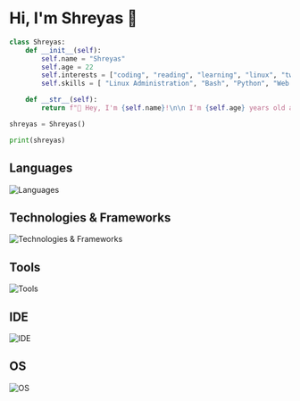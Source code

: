 # Hi, I'm Shreyas 👋

```python
class Shreyas:
    def __init__(self):
        self.name = "Shreyas"
        self.age = 22
        self.interests = ["coding", "reading", "learning", "linux", "tweaking the dev environment"]
        self.skills = [ "Linux Administration", "Bash", "Python", "Web dev", "Low Code", "Thunkable", "Mobile Development", "React", "Dart", "JavaScript", "C"]

    def __str__(self):
        return f"👋 Hey, I'm {self.name}!\n\n I'm {self.age} years old and passionate about {', '.join(self.interests)}.\n\n💻 My skills include {', '.join(self.skills)}.\n\nLet's connect and build something amazing together!"

shreyas = Shreyas()

print(shreyas)

```

## Languages
![Languages](https://go-skill-icons.vercel.app/api/icons?i=bash,lua,python,dart,flutter,c,react,js,php,postgres&theme=auto&perline=8)

## Technologies & Frameworks
![Technologies & Frameworks](https://go-skill-icons.vercel.app/api/icons?i=html,css,md,aws&theme=auto&perline=8)

## Tools
![Tools](https://go-skill-icons.vercel.app/api/icons?i=git,github,gitlab,obsidian,discord&theme=auto&perline=8)

## IDE
![IDE](https://go-skill-icons.vercel.app/api/icons?i=vscode,vscodium,neovim,vim&theme=auto&perline=8)

## OS
![OS](https://go-skill-icons.vercel.app/api/icons?i=linux,debian,nix,redhat,ubuntu,mint,arch,windows&theme=auto&perline=8)
